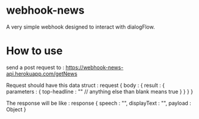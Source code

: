 # webhook-news

A very simple webhook designed to interact with dialogFlow.

# How to use
send a post request to :
https://webhook-news-api.herokuapp.com/getNews

Request should have this data struct :
request {
  body : {
    result : {
      parameters : {
        top-headline : "" // anything else than blank means true
      }
    }
  }
}

The response will be like :
response {
  speech : "",
  displayText : "",
  payload : Object
}
